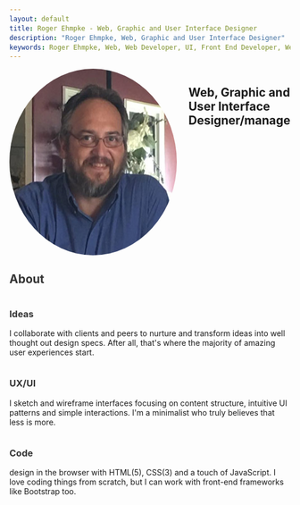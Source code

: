 ```yaml
---
layout: default
title: Roger Ehmpke - Web, Graphic and User Interface Designer
description: "Roger Ehmpke, Web, Graphic and User Interface Designer"
keywords: Roger Ehmpke, Web, Web Developer, UI, Front End Developer, Web Designer,
---
```

<section class="hero-shot">
  <div class="row space-top double">
    <div class="column small-centered large-centered">
      <div class="columns">
        <img src="/assets/img/roger.jpg" style="border-radius: 50%;border: 0 solid white;margin:0 auto;"/>
        <h2>Web, Graphic and User Interface Designer/manager</h2>
        <p>I find solutions to web design problems. I live and breath html, css, and javascript. I work for Kankakee Community College as the <a href="http://www.kcc.edu">KCC.edu</a> web manager.</p>
        <p>I've use over 20 years of web design to address design problems</p>
        <p>I'm currently available for part-time/contract work and web development opportunities.
​​​​​​​Contact me or reach out via Social Media.</p>
      </div>
      <div class="large-5 medium-5 columns">
      </div>
    </div>
  </div>
</section>
<section id="why">
    <div class="container">
        <div class="row space-top">
          <div class="column">
            <div class="columns large-12 text-center">
                <h2 class="section-heading" style="color:#333333;">About</h2>
                <hr class="primary">
                <br>
            </div>
          </div>
        </div>
    </div>
    <div class="container">
        <div class="row">
          <div class="column">
            <div class="columns large-3 medium-6 text-center">
                <div class="service-box">
                    <i class="fa fa-4x fa-diamond wow bounceIn text-primary" style="color:#fdcc52;"></i>
                    <h3 style="color:#333333;">Ideas</h3>
                    <p class="text-muted">I collaborate with clients and peers to nurture and transform ideas into well thought out design specs. After all, that's where the majority of amazing user experiences start.</p>
                </div>
            </div>
          </div>
          <div class="column">
            <div class="columns large-3 medium-6 text-center">
                <div class="service-box">
                    <i class="fa fa-4x fa-magic wow bounceIn text-primary" style="color:#fdcc52;" data-wow-delay=".2s"></i>
                    <h3 style="color:#333333;">UX/UI</h3>
                    <p class="text-muted">I sketch and wireframe interfaces focusing on content structure, intuitive UI patterns and simple interactions. I'm a minimalist who truly believes that less is more.</p>
                </div>
            </div>
          </div>
            <div class="column">
                <div class="columns large-3 medium-6 text-center">
                <div class="service-box">
                    <i class="fa fa-4x fa-code wow bounceIn text-primary" style="color:#fdcc52;" data-wow-delay=".3s"></i>
                    <h3 style="color:#333333;">Code</h3>
                    <p class="text-muted"> design in the browser with HTML(5), CSS(3) and a touch of JavaScript. I love coding things from scratch, but I can work with front-end frameworks like Bootstrap too.</p>
                </div>
              </div>
            </div>
        </div>
    </div>
</section>
